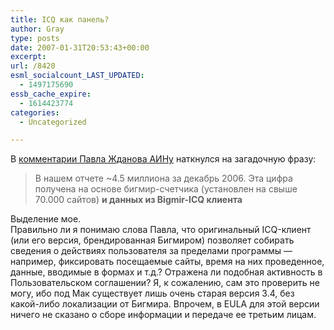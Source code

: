 ```yaml
---
title: ICQ как панель?
author: Gray
type: posts
date: 2007-01-31T20:53:43+00:00
excerpt:
url: /8420
esml_socialcount_LAST_UPDATED:
  - 1497175690
essb_cache_expire:
  - 1614423774
categories:
  - Uncategorized

---
```








В <a href="http://ain.com.ua/index.php?itemid=4678" target="_blank">комментарии Павла Жданова АИНу</a> наткнулся на загадочную фразу:

> В нашем отчете ~4.5 миллиона за декабрь 2006. Эта цифра получена на основе бигмир-счетчика (установлен на свыше 70.000 сайтов) **и данных из Bigmir-ICQ клиента**

Выделение мое.  
Правильно ли я понимаю слова Павла, что оригинальный ICQ-клиент (или его версия, брендированная Бигмиром) позволяет собирать сведения о действиях пользователя за пределами программы &#8212; например, фиксировать посещаемые сайты, время на них проведенное, данные, вводимые в формах и т.д.? Отражена ли подобная активность в Пользовательском соглашении? Я, к сожалению, сам это проверить не могу, ибо под Мак существует лишь очень старая версия 3.4, без какой-либо локализации от Бигмира. Впрочем, в EULA для этой версии ничего не сказано о сборе информации и передаче ее третьим лицам.